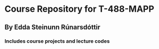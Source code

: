 # Course Repository for T-488-MAPP
## By Edda Steinunn Rúnarsdóttir
### Includes course projects and lecture codes
